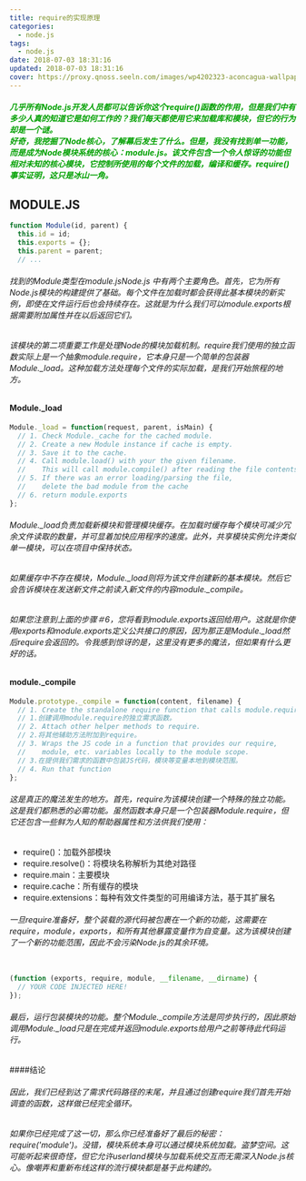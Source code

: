 ```yaml
---
title: require的实现原理
categories:
  - node.js
tags:
  - node.js
date: 2018-07-03 18:31:16
updated: 2018-07-03 18:31:16
cover: https://proxy.qnoss.seeln.com/images/wp4202323-aconcagua-wallpapers.jpg
---
```


##### <font color = grat>几乎所有Node.js开发人员都可以告诉你这个require()函数的作用，但是我们中有多少人真的知道它是如何工作的？我们每天都使用它来加载库和模块，但它的行为却是一个谜。</br>好奇，我挖掘了Node核心，了解幕后发生了什么。但是，我没有找到单一功能，而是成为Node模块系统的核心：module.js。该文件包含一个令人惊讶的功能但相对未知的核心模块，它控制所使用的每个文件的加载，编译和缓存。require()事实证明，这只是冰山一角。</font>

## MODULE.JS
```js
function Module(id, parent) {
  this.id = id;
  this.exports = {};
  this.parent = parent;
  // ...
```
###### 找到的Module类型在module.jsNode.js 中有两个主要角色。首先，它为所有Node.js模块的构建提供了基础。每个文件在加载时都会获得此基本模块的新实例，即使在文件运行后也会持续存在。这就是为什么我们可以module.exports根据需要附加属性并在以后返回它们。
###### 该模块的第二项重要工作是处理Node的模块加载机制。require我们使用的独立函数实际上是一个抽象module.require，它本身只是一个简单的包装器Module._load。这种加载方法处理每个文件的实际加载，是我们开始旅程的地方。

#### Module._load
```js
Module._load = function(request, parent, isMain) {
  // 1. Check Module._cache for the cached module.
  // 2. Create a new Module instance if cache is empty.
  // 3. Save it to the cache.
  // 4. Call module.load() with your the given filename.
  //    This will call module.compile() after reading the file contents.
  // 5. If there was an error loading/parsing the file,
  //    delete the bad module from the cache
  // 6. return module.exports
};
```

###### Module._load负责加载新模块和管理模块缓存。在加载时缓存每个模块可减少冗余文件读取的数量，并可显着加快应用程序的速度。此外，共享模块实例允许类似单一模块，可以在项目中保持状态。
###### 如果缓存中不存在模块，Module._load则将为该文件创建新的基本模块。然后它会告诉模块在发送新文件之前读入新文件的内容module._compile。
###### 如果您注意到上面的步骤＃6，您将看到module.exports返回给用户。这就是你使用exports和module.exports定义公共接口的原因，因为那正是Module._load然后require会返回的。令我感到惊讶的是，这里没有更多的魔法，但如果有什么更好的话。

#### module._compile

```js
Module.prototype._compile = function(content, filename) {
  // 1. Create the standalone require function that calls module.require.
  // 1.创建调用module.require的独立需求函数。
  // 2. Attach other helper methods to require.
  // 2.将其他辅助方法附加到require。
  // 3. Wraps the JS code in a function that provides our require,
  //    module, etc. variables locally to the module scope.
  // 3.在提供我们需求的函数中包装JS代码，模块等变量本地到模块范围。
  // 4. Run that function
};
```
###### 这是真正的魔法发生的地方。首先，require为该模块创建一个特殊的独立功能。这是我们都熟悉的必需功能。虽然函数本身只是一个包装器Module.require，但它还包含一些鲜为人知的帮助器属性和方法供我们使用：
- require()：加载外部模块
- require.resolve()：将模块名称解析为其绝对路径
- require.main：主要模块
- require.cache：所有缓存的模块
- require.extensions：每种有效文件类型的可用编译方法，基于其扩展名

###### 一旦require准备好，整个装载的源代码被包裹在一个新的功能，这需要在 require，module，exports，和所有其他暴露变量作为自变量。这为该模块创建了一个新的功能范围，因此不会污染Node.js的其余环境。
```js

(function (exports, require, module, __filename, __dirname) {
  // YOUR CODE INJECTED HERE!
});
```
###### 最后，运行包装模块的功能。整个Module._compile方法是同步执行的，因此原始调用Module._load只是在完成并返回module.exports给用户之前等待此代码运行。

####结论
###### 因此，我们已经到达了需求代码路径的末尾，并且通过创建require我们首先开始调查的函数，这样做已经完全循环。

###### 如果你已经完成了这一切，那么你已经准备好了最后的秘密：require('module')。没错，模块系统本身可以通过模块系统加载。盗梦空间。这可能听起来很奇怪，但它允许userland模块与加载系统交互而无需深入Node.js核心。像嘲弄和重新布线这样的流行模块都是基于此构建的。